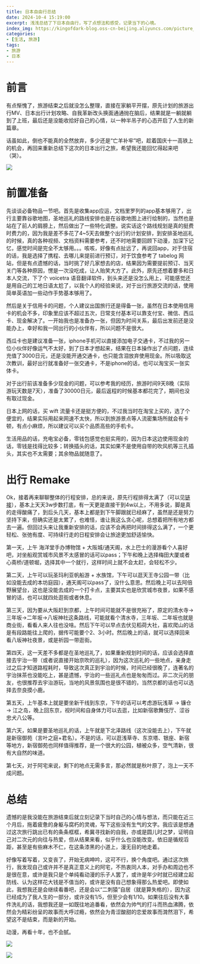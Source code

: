 ```yaml
---
title: 日本自由行总结
date: 2024-10-4 15:19:00
excerpt: 浅浅总结了下日本自由行，写了点想法和感受，记录当下的心境。
index_img: https://kingofdark-blog.oss-cn-beijing.aliyuncs.com/picture_backend/picture_backend/img/202410041716740.avif
categories: 
- [生活, 旅游]
tags:
- 旅游
- 日本
---
```


# 前言

有点惭愧了，旅游结束之后就没怎么整理，直接在家躺平开摆，原先计划的旅游出行MV、日本出行计划攻略、自我革新改头换面通通抛在脑后，结果就是一躺就躺到了上班，最后还是没能收拾好自己的心情，以一种半吊子的心态开启了人生的新篇章。

话虽如此，倒也不能真的全然放弃，多少还是“亡羊补牢”吧，趁着国庆十一高铁上的机会，再回来重新总结下这次的日本出行之旅，希望我还能回忆得起来吧（哭）。

![](https://kingofdark-blog.oss-cn-beijing.aliyuncs.com/picture_backend/picture_backend/img/202410041727884.png)

# 前置准备

先谈谈必备物品一节吧。首先是收集app应运，文档里罗列的app基本够用了，出行主要靠谷歌地图，圣地巡礼的路线安排也是在谷歌地图上进行绘制的，当然也是站在了前人的肩膀上，然后做出了一些特化调整。说实话这个路线规划是真的挺费时费力的，因为我是差不多花了4~5天去做整个出行的计划安排，到安排圣地巡礼的时候，真的各种视频、文档资料需要参考，还不时地需要回顾下动漫，加深下记忆，感觉时间是完全不太够用。。。咳咳，好像有点扯远了，再说回app，对于住宿的话，我是选择了携程、去哪儿来提前进行预订，对于饮食参考了 tabelog 网站，但是有点遗憾的话，当时挑了好几家想去的店，结果因为需要提前预订、当天关门等各种原因，愣是一次没吃成，让人贻笑大方了。此外，原先还想着要多和日本人交流，下了个 voicetra 语音翻译软件，到头来还是没怎么用上，可能感觉还是用自己的工地日语太尬了，以我个人的经验来说，对于出行旅游交流的话，使用简单英语加一些动作手势基本够用了。

然后是关于信用卡的问题，个人建议出国旅行还是得备一张，虽然在日本使用信用卡的机会不多，印象里应该不超过五次，日常支付基本可以靠支付宝、微信、西瓜卡、现金解决了。一开始我也是准备办一张，但因为时间关系，最后出发前还是没能办上，幸好和我一同出行的小伙伴有，所以问题不是很大。

西瓜卡也是建议准备一张，iphone手机可以直接添加电子交通卡，不过我的另一位小伙伴好像运气不太好，到了日本才想起来，结果在日本操作出了点问题，连续充值了3000日元，还是没能开通交通卡，也只能含泪放弃使用现金。所以吸取这次教训，最好出行就准备好一张交通卡，不是iphone的话，也可以淘宝买一张实体卡。

对于出行前该准备多少现金的问题，可以参考我的经历，旅游时间9天8晚（实际游玩天数是7天），准备了30000日元，最后返程的时候基本都花完了，期间也没有取过现金。

日本上网的话，买 wift 流量卡还是挺方便的，不过我当时在淘宝上买的，选了个便宜的，结果实际用起来网速不太快，所以到旅游景点等人流密集场所就会有卡顿，有点小麻烦，所以建议可以买个品质高些的手机卡。

生活用品的话，充电宝必备，零钱包感觉也挺实用的，因为日本这边使用现金的话，零钱是找得比较多；转换插头的话，其实如果不是使用自带的吹风机等三孔插头，其实也不太需要；其余物品就随意了。



# 出行 Remake

Ok，接着再来聊聊整体的行程安排，总的来说，原先行程排得太满了（可以见[链接](https://kwaj2xdt3y.feishu.cn/wiki/VdMvwdOeDixyqPk0tBFc1K2XnGy)），基本上天天3w步数打底，有一天更是直接干到4w以上，不用多说，脚是真的走得酸痛了，到后头几天，基本上都是到下午脚跟就已经麻了，虽然是还是努力坚持下来，但确实还是太累了，也难怪，谁让我这么贪心呢，总想着把所有地方都去一遍。但回过头来让我重新安排的话，应该不会再把时间排得这么满了，一个更轻松、张弛有度、可持续行走的日程安排会让旅途更加舒适愉快。

第一天，上午 海洋堂手办博物馆 + 大阪城/通天阁，水上巴士的漫游看个人喜好吧，对坐船观赏城市风景不太感冒的话可以pass；下午和晚上选择梅田大厦或者心斋桥/道顿堀，选择其中一个就行，这样时间上就不会太赶，会轻松不少。

第二天，上午可以玩圣玛利亚帆船游 + 水族馆，下午可以逛天王寺公园一带（比如没能去成的本坊庭园），通天阁可以pass了，没什么意思。然后晚上可以去阿倍野展望台，这也是没能去成的一个打卡点，主要其实也是欣赏城市夜景，如果不感冒的话，也可以就四处逛街或者休息。

第三天，因为要从大阪赶到京都，上午时间可能就不是很充裕了，原定的清水寺->三年坂->二年坂->八坂神社这条路线，可能就看个清水寺，三年坂、二年坂也就是商业街，看看人来人往也没啥。然后下午可以早点去伏见稻荷大社，喜欢爬山的话是有段路能往上爬的，据传可能要个2、3小时。然后晚上的话，就可以选择回来看八坂神社夜景，或是祈园一带逛街。

第四天，这一天差不多都是在圣地巡礼了，如果重新规划时间的话，应该会选择直接去宇治一带（或者说直接开始京吹的巡礼），因为这次巡礼的一些地点，亲身走过之后才知道路程耗时，导致这次真正到宇治的时候，时间已经很晚了，连著名的宇治抹茶也没能吃上，甚是遗憾，宇治的一些巡礼点也是匆匆而过。非二次元的朋友，也很推荐去宇治游玩，当地的风景氛围也是很不错的，当然京都的话也可以选择去奈良摸小鹿。

第五天，上午基本上就是要坐新干线到东京，下午的话可以考虑游玩浅草 -> 镰仓 -> 江之岛，晚上回东京，视时间和自身体力可以去逛，比如新宿歌舞伎厅、涩谷忠犬八公等。

第六天，如果是要圣地巡礼的话，上午就是下北泽路线（这次没能去上），下午就是新宿御苑（言叶之庭+君名）。不是的话，可以逛浅草寺、东京塔、银座、新宿等地方，新宿御苑也同样值得推荐，是一个很大的公园，植被众多，空气清新，很有大自然的味道。

第七天，对于阿宅来说，剩下的地点无需多言，那必然就是秋叶原了，泡上一天不成问题。

# 总结

 遗憾的是我没能在旅游结束后就立刻记录下当时自己的心情与想法，而只能在近三个月后，拖着疲惫的身躯与腐朽的灵魂，写下这些没有生气的文字。我应该是想通过这次旅行跳出已有的条条框框，希冀寻找新的自我，亦或是圆儿时之梦，证明自己对二次元的向往与热爱，但从结果来看，似乎什么也没能改变。依旧是循规滔距，甚至是有些麻木不仁，在这条漆黑的小道上，漫无目的地走着。

好像写着写着，又变丧了，开始无病呻吟，这可不行，换个角度吧。通过这次旅行，我发现自己或许并不是真正意义上的阿宅，不热衷同人本，对手办和周边也不是很在意，或许是我只是个单纯看动漫的乐子人罢了，或许是年少时就已经建立起防线、认为这样花大钱是不值当的，或许是没有自己想象得那么热爱吧。即使如此，我想我还是会继续看番吧，还是会以“二刺猿”自居（就是算失格的），因为这已经成为了我人生的一部分，或许没有1/5，但至少会有1/10。如果往后没有大事件洗礼的话，我想我还是一如既往地追番看，依然会为帅气的打斗而热血沸腾，依然会为精彩纷呈的故事而大呼过瘾，依然会为青涩酸甜的恋爱故事而潸然泪下，希望这不是结束，而是新的开始。

动漫，再看十年，也不会腻。

![](https://kingofdark-blog.oss-cn-beijing.aliyuncs.com/picture_backend/picture_backend/img/202410041740640.png)

![](https://kingofdark-blog.oss-cn-beijing.aliyuncs.com/picture_backend/picture_backend/img/202410041735764.JPG)

